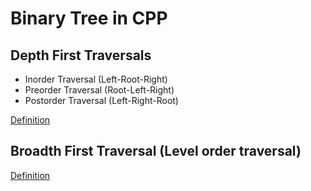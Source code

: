 # Binary Tree in CPP

## Depth First Traversals
- Inorder Traversal (Left-Root-Right)
- Preorder Traversal (Root-Left-Right)
- Postorder Traversal (Left-Right-Root)

[Definition](https://www.geeksforgeeks.org/tree-traversals-inorder-preorder-and-postorder/)

## Broadth First Traversal (Level order traversal)

[Definition](https://www.geeksforgeeks.org/level-order-tree-traversal/)
